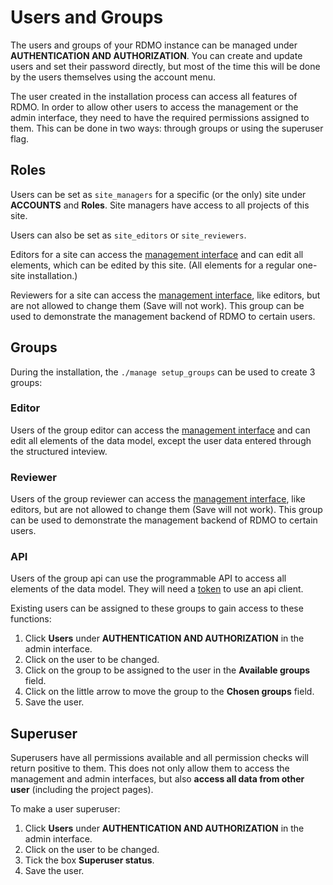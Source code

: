 # Users and Groups

The users and groups of your RDMO instance can be managed under **AUTHENTICATION AND AUTHORIZATION**. You can create and update users and set their password directly, but most of the time this will be done by the users themselves using the account menu.

The user created in the installation process can access all features of RDMO. In order to allow other users to access the management or the admin interface, they need to have the required permissions assigned to them. This can be done in two ways: through groups or using the superuser flag.

## Roles

Users can be set as `site_managers` for a specific (or the only) site under **ACCOUNTS** and **Roles**. Site managers have access to all projects of this site.

Users can also be set as `site_editors` or `site_reviewers`.

Editors for a site can access the [management interface](../management/index) and can edit all elements, which can be edited by this site. (All elements for a regular one-site installation.) 

Reviewers for a site can access the [management interface](../management/index), like editors, but are not allowed to change them (Save will not work). This group can be used to demonstrate the management backend of RDMO to certain users.

## Groups

During the installation, the `./manage setup_groups` can be used to create 3 groups:

### Editor
Users of the group editor can access the [management interface](../management/index) and can edit all elements of the data model, except the user data entered through the structured inteview.

### Reviewer
Users of the group reviewer can access the [management interface](../management/index), like editors, but are not allowed to change them (Save will not work). This group can be used to demonstrate the management backend of RDMO to certain users.

### API
Users of the group api can use the programmable API to access all elements of the data model. They will need a [token](../administration/api.md#authentication) to use an api client.

Existing users can be assigned to these groups to gain access to these functions:

1. Click **Users** under **AUTHENTICATION AND AUTHORIZATION** in the admin interface.
1. Click on the user to be changed.
1. Click on the group to be assigned to the user in the **Available groups** field.
1. Click on the little arrow to move the group to the **Chosen groups** field.
1. Save the user.

## Superuser

Superusers have all permissions available and all permission checks will return positive to them. This does not only allow them to access the management and admin interfaces, but also **access all data from other user** (including the project pages).

To make a user superuser:

1. Click **Users** under **AUTHENTICATION AND AUTHORIZATION** in the admin interface.
1. Click on the user to be changed.
1. Tick the box **Superuser status**.
1. Save the user.
